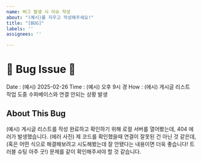 ```yaml
---
name: 버그 발생 시 이슈 작성
about: "(예시)를 지우고 작성해주세요!"
title: "[BUG]"
labels: ''
assignees: ''

---
```


# 🐞 Bug Issue 🐞
<!---- 어떤 상황에서 버그를 발견했는지 간단히 작성해주세요. -->
Date : (예시) 2025-02-26
Time : (예시) 오후 9시 경
How : (에시) 게시글 리스트 작업 도중 수파베이스와 연결 안되는 상황 발생

## About This Bug
<!---- 버그에 대해 설명해주세요. 사진을 첨부해서 자세히 쓸수록 해결 확률 UP! -->
(예시) 게시글 리스트를 작성 완료하고 확인하기 위해 로컬 서버를 열어봤는데,
404 에러가 발생했습니다. (에러 사진)
제 코드를 확인했을때 연결이 잘못된 건 아닌 것 같은데, (혹은 어떤 식으로 해결해보려고 시도해봤는데 잘 안됐다는 내용이면 더욱 좋습니다! 트러블 슈팅 아주 굿!)
문제를 같이 확인해주셔야 할 것 같습니다.
